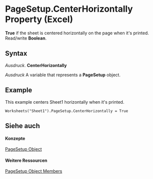 
# PageSetup.CenterHorizontally Property (Excel)

 **True** if the sheet is centered horizontally on the page when it's printed. Read/write **Boolean**.


## Syntax

 _Ausdruck_. **CenterHorizontally**

 _Ausdruck_ A variable that represents a **PageSetup** object.


## Example

This example centers Sheet1 horizontally when it's printed.


```
Worksheets("Sheet1").PageSetup.CenterHorizontally = True
```


## Siehe auch


#### Konzepte


[PageSetup Object](2fd22df9-5987-f723-04a9-9a3f2e84ac81.md)
#### Weitere Ressourcen


[PageSetup Object Members](http://msdn.microsoft.com/library/feabe079-cb03-f560-6032-88f5585ec8a8%28Office.15%29.aspx)